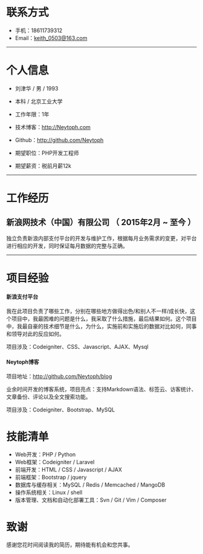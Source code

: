 
# 联系方式

- 手机：18611739312
- Email：keith_0503@163.com

---

# 个人信息

 - 刘津华 / 男 / 1993 
 - 本科 / 北京工业大学
 - 工作年限：1年
 - 技术博客：http://Neytoph.com
 - Github：http://github.com/Neytoph
 
 - 期望职位：PHP开发工程师
 - 期望薪资：税前月薪12k

---

# 工作经历

## 新浪网技术（中国）有限公司 （ 2015年2月 ~ 至今 ）
独立负责新浪内部支付平台的开发与维护工作，根据每月业务需求的变更，对平台进行相应的开发，同时保证每月数据的完整与正确。

---

# 项目经验

#### 新浪支付平台 
我在此项目负责了哪些工作，分别在哪些地方做得出色/和别人不一样/成长快，这个项目中，我最困难的问题是什么，我采取了什么措施，最后结果如何。这个项目中，我最自豪的技术细节是什么，为什么，实施前和实施后的数据对比如何，同事和领导对此的反应如何。

项目涉及：Codeigniter、CSS、Javascript、AJAX、Mysql

#### Neytoph博客

项目地址：http://github.com/Neytoph/blog

业余时间开发的博客系统，项目亮点：支持Markdown语法、标签云、访客统计、文章备份、评论以及全文搜索功能。

项目涉及：Codeigniter、Bootstrap、MySQL

# 技能清单

- Web开发：PHP / Python
- Web框架：Codeigniter / Laravel
- 前端开发：HTML / CSS / Javascript / AJAX
- 前端框架：Bootstrap / jquery
- 数据库与缓存相关：MySQL / Redis / Memcached / MangoDB
- 操作系统相关：Linux / shell
- 版本管理、文档和自动化部署工具：Svn / Git / Vim / Composer

# 致谢
感谢您花时间阅读我的简历，期待能有机会和您共事。
